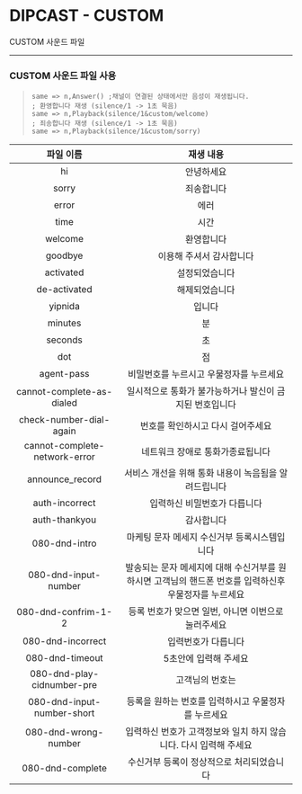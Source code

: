 # DIPCAST - CUSTOM

CUSTOM 사운드 파일 
***
### CUSTOM 사운드 파일 사용
> ```
> same => n,Answer() ;채널이 연결된 상태에서만 음성이 재생됩니다.
> ; 환영합니다 재생 (silence/1 -> 1초 묵음)
> same => n,Playback(silence/1&custom/welcome)
> ; 죄송합니다 재생 (silence/1 -> 1초 묵음)
> same => n,Playback(silence/1&custom/sorry)
> ```

|파일 이름| 재생 내용|
|:---------:|:---------:|
|hi | 안녕하세요|
|sorry | 죄송합니다|
|error | 에러|
|time | 시간|
|welcome | 환영합니다|
|goodbye| 이용해 주셔서 감사합니다|
|activated| 설정되었습니다|
|de-activated| 해제되었습니다|
|yipnida| 입니다|
|minutes| 분|
|seconds| 초|
|dot | 점|
|agent-pass|비밀번호를 누르시고 우물정자를 누르세요|
|cannot-complete-as-dialed|일시적으로 통화가 불가능하거나 발신이 금지된 번호입니다|
|check-number-dial-again |번호를 확인하시고 다시 걸어주세요|
|cannot-complete-network-error |네트워크 장애로 통화가종료됩니다|
|announce_record | 서비스 개선을 위해 통화 내용이 녹음됨을 알려드립니다|
|auth-incorrect |입력하신 비밀번호가 다릅니다|
|auth-thankyou| 감사합니다|
|080-dnd-intro|마케팅 문자 메세지 수신거부 등록시스템입니다 |
|080-dnd-input-number|발송되는 문자 메세지에 대해 수신거부를 원하시면 고객님의 핸드폰 번호를 입력하신후 우물정자를 누르세요 |
|080-dnd-confrim-1-2|등록 번호가 맞으면 일번, 아니면 이번으로 눌러주세요 |
|080-dnd-incorrect | 입력번호가 다릅니다|
|080-dnd-timeout | 5초안에 입력해 주세요|
|080-dnd-play-cidnumber-pre|고객님의 번호는|
|080-dnd-input-number-short|등록을 원하는 번호를 입력하시고 우물정자를 누르세요|
|080-dnd-wrong-number|입력하신 번호가 고객정보와 일치 하지 않습니다. 다시 입력해 주세요|
|080-dnd-complete|수신거부 등록이 정상적으로 처리되었습니다|

